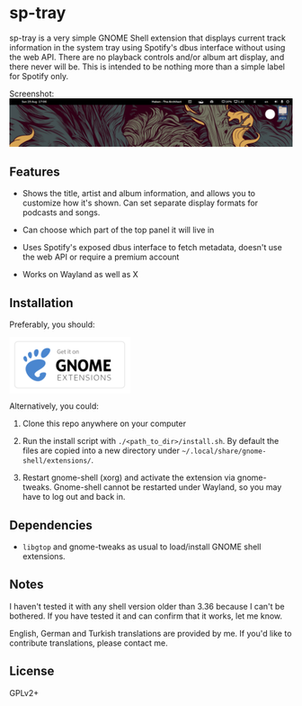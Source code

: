 
# sp-tray

sp-tray is a very simple GNOME Shell extension that displays current track information in the system tray using Spotify's dbus interface without using the web API. There are no playback controls and/or album art display, and there never will be. This is intended to be nothing more than a simple label for Spotify only. 

Screenshot: 
![tray](https://raw.githubusercontent.com/kiltzx/sp-tray/multi-gtk/example.png)

## Features

- Shows the title, artist and album information, and allows you to customize how it's shown. Can set separate display formats for podcasts and songs.

- Can choose which part of the top panel it will live in

- Uses Spotify's exposed dbus interface to fetch metadata, doesn't use the web API or require a premium account

- Works on Wayland as well as X

## Installation 

Preferably, you should:

[<img src="https://raw.githubusercontent.com/andyholmes/gnome-shell-extensions-badge/master/get-it-on-ego.svg?sanitize=true" alt="Get it on GNOME Extensions" height="100" align="middle">][extlink]


Alternatively, you could:

1. Clone this repo anywhere on your computer

2. Run the install script with `./<path_to_dir>/install.sh`. By default the files are copied into a new directory under `~/.local/share/gnome-shell/extensions/`.

2. Restart gnome-shell (xorg) and activate the extension via gnome-tweaks. Gnome-shell cannot be restarted under Wayland, so you may have to log out and back in.

## Dependencies 

* `libgtop` and gnome-tweaks as usual to load/install GNOME shell extensions.

## Notes

I haven't tested it with any shell version older than 3.36 because I can't be bothered. If you have tested it and can confirm that it works, let me know.

English, German and Turkish translations are provided by me. If you'd like to contribute translations, please contact me.

## License 

GPLv2+

[extlink]: https://extensions.gnome.org/extension/4472/spotify-tray/

